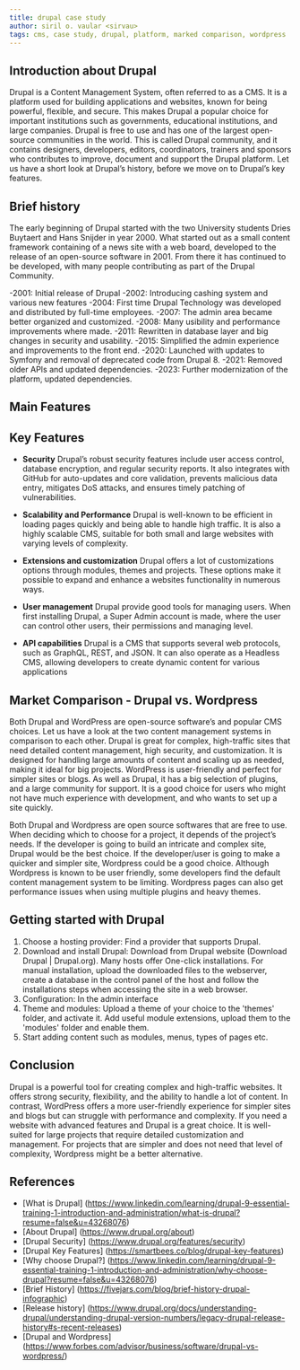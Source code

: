 ```yaml
---
title: drupal case study
author: siril o. vaular <sirvau>
tags: cms, case study, drupal, platform, marked comparison, wordpress
---
```


## Introduction about Drupal

Drupal is a Content Management System, often referred to as a CMS. It is a platform used for building applications and websites, known for being powerful, flexible, and secure. This makes Drupal a popular choice for important institutions such as governments, educational institutions, and large companies. Drupal is free to use and has one of the largest open-source communities in the world. This is called Drupal community, and it contains designers, developers, editors, coordinators, trainers and sponsors who contributes to improve, document and support the Drupal platform.
Let us have a short look at Drupal’s history, before we move on to Drupal’s key features.

## Brief history

The early beginning of Drupal started with the two University students Dries Buytaert and Hans Snijder in year 2000. What started out as a small content framework containing of a news site with a web board, developed to the release of an open-source software in 2001. From there it has continued to be developed, with many people contributing as part of the Drupal Community.

-2001: Initial release of Drupal
-2002: Introducing cashing system and various new features
-2004: First time Drupal Technology was developed and distributed by full-time employees.
-2007: The admin area became better organized and customized.
-2008: Many usibility and performance improvements where made.
-2011: Rewritten in database layer and big changes in security and usability.
-2015: Simplified the admin experience and improvements to the front end.
-2020: Launched with updates to Symfony and removal of deprecated code from Drupal 8.
-2021: Removed older APIs and updated dependencies.
-2023: Further modernization of the platform, updated dependencies.

## Main Features

## Key Features

- **Security** Drupal’s robust security features include user access control, database encryption, and regular security reports. It also integrates with GitHub for auto-updates and core validation, prevents malicious data entry, mitigates DoS attacks, and ensures timely patching of vulnerabilities.

- **Scalability and Performance** Drupal is well-known to be efficient in loading pages quickly and being able to handle high traffic. It is also a highly scalable CMS, suitable for both small and large websites with varying levels of complexity.

- **Extensions and customization** Drupal offers a lot of customizations options through modules, themes and projects. These options make it possible to expand and enhance a websites functionality in numerous ways.

- **User management** Drupal provide good tools for managing users. When first installing Drupal, a Super Admin account is made, where the user can control other users, their permissions and managing level.

- **API capabilities** Drupal is a CMS that supports several web protocols, such as GraphQL, REST, and JSON. It can also operate as a Headless CMS, allowing developers to create dynamic content for various applications

## Market Comparison - Drupal vs. Wordpress

Both Drupal and WordPress are open-source software’s and popular CMS choices. Let us have a look at the two content management systems in comparison to each other.
Drupal is great for complex, high-traffic sites that need detailed content management, high security, and customization. It is designed for handling large amounts of content and scaling up as needed, making it ideal for big projects.
WordPress is user-friendly and perfect for simpler sites or blogs. As well as Drupal, it has a big selection of plugins, and a large community for support. It is a good choice for users who might not have much experience with development, and who wants to set up a site quickly.

Both Drupal and Wordpress are open source softwares that are free to use. When deciding which to choose for a project, it depends of the project’s needs. If the developer is going to build an intricate and complex site, Drupal would be the best choice. If the developer/user is going to make a quicker and simpler site, Wordpress could be a good choice. Although Wordpress is known to be user friendly, some developers find the default content management system to be limiting. Wordpress pages can also get performance issues when using multiple plugins and heavy themes.

## Getting started with Drupal

1. Choose a hosting provider: Find a provider that supports Drupal.
2. Download and install Drupal: Download from Drupal website (Download Drupal | Drupal.org). Many hosts offer One-click installations. For manual installation, upload the downloaded files to the webserver, create a database in the control panel of the host and follow the installations steps when accessing the site in a web browser.
3. Configuration: In the admin interface
4. Theme and modules: Upload a theme of your choice to the 'themes' folder, and activate it. Add useful module extensions, upload them to the 'modules' folder and enable them.
5. Start adding content such as modules, menus, types of pages etc.

## Conclusion

Drupal is a powerful tool for creating complex and high-traffic websites. It offers strong security, flexibility, and the ability to handle a lot of content. In contrast, WordPress offers a more user-friendly experience for simpler sites and blogs but can struggle with performance and complexity. If you need a website with advanced features and Drupal is a great choice. It is well-suited for large projects that require detailed customization and management. For projects that are simpler and does not need that level of complexity, Wordpress might be a better alternative.

## References

- [What is Drupal] (https://www.linkedin.com/learning/drupal-9-essential-training-1-introduction-and-administration/what-is-drupal?resume=false&u=43268076)
- [About Drupal] (https://www.drupal.org/about)
- [Drupal Security] (https://www.drupal.org/features/security)
- [Drupal Key Features] (https://smartbees.co/blog/drupal-key-features)
- [Why choose Drupal?] (https://www.linkedin.com/learning/drupal-9-essential-training-1-introduction-and-administration/why-choose-drupal?resume=false&u=43268076)
- [Brief History] (https://fivejars.com/blog/brief-history-drupal-infographic)
- [Release history] (https://www.drupal.org/docs/understanding-drupal/understanding-drupal-version-numbers/legacy-drupal-release-history#s-recent-releases)
- [Drupal and Wordpress] (https://www.forbes.com/advisor/business/software/drupal-vs-wordpress/)
